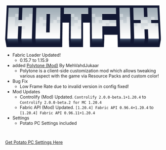 ![Hotfix](https://github.com/NotAGanesh/OptiNa-Reborn/blob/main/assets/hotfix_changelog_banner.png?raw=true)
- Fabric Loader Updated!
    - 0.15.7 to 1.15.9
- added [Polytone (Mod)](https://modrinth.com/mod/polytone) By MehVahdJukaar 
    - Polytone is a client-side customization mod which allows tweaking various aspect with the game via Resource Packs and custom color!
- Bug Fix
    - Low Frame Rate due to invalid version in config fixed!
-  Mod Updates
    - Controlify (Mod) Updated. `Controlify 2.0.0-beta.1+1.20.4` to `Controlify 2.0.0-beta.2 for MC 1.20.4`
    - Fabric API (Mod) Updated. `[1.20.4] Fabric API 0.96.4+1.20.4` to `[1.20.4] Fabric API 0.96.11+1.20.4`
- Settings
    - Potato PC Settings included
<br>

[Get Potato PC Settings Here](https://github.com/NotAGanesh/OptiNa-Reborn/wiki/%F0%9F%92%BB-Potato-PC-Settings)
    
